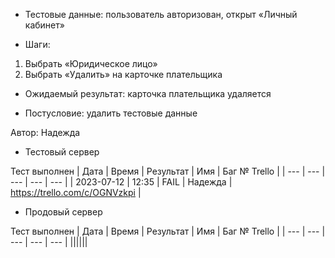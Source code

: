 * Тестовые данные: пользователь авторизован, открыт «Личный кабинет»

* Шаги:
1.	Выбрать «Юридическое лицо»
2.	Выбрать «Удалить» на карточке плательщика




* Ожидаемый результат: карточка плательщика удаляется


* Постусловие: удалить тестовые данные

Автор: Надежда

* Тестовый сервер 

Тест выполнен
| Дата | Время | Результат | Имя | Баг № Trello |
| --- | --- | --- | --- | --- |
| 2023-07-12 | 12:35 | FAIL | Надежда | https://trello.com/c/OGNVzkpi | 

* Продовый сервер

Тест выполнен
| Дата | Время | Результат | Имя | Баг № Trello |
| --- | --- | --- | --- | --- |
|||||| 
